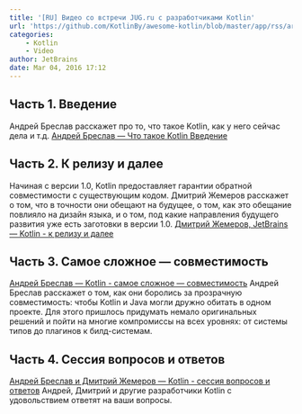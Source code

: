 ```yaml
---
title: '[RU] Видео со встречи JUG.ru с разработчиками Kotlin'
url: 'https://github.com/KotlinBy/awesome-kotlin/blob/master/app/rss/articles/%5BRU%5D%20%D0%92%D0%B8%D0%B4%D0%B5%D0%BE%20%D1%81%D0%BE%20%D0%B2%D1%81%D1%82%D1%80%D0%B5%D1%87%D0%B8%20JUG.ru%20%D1%81%20%D1%80%D0%B0%D0%B7%D1%80%D0%B0%D0%B1%D0%BE%D1%82%D1%87%D0%B8%D0%BA%D0%B0%D0%BC%D0%B8%20Kotlin.md'
categories:
    - Kotlin
    - Video
author: JetBrains
date: Mar 04, 2016 17:12
---
```


## Часть 1. Введение
Андрей Бреслав расскажет про то, что такое Kotlin, как у него сейчас дела и т.д.
[Андрей Бреслав — Что такое Kotlin Введение](https://www.youtube.com/watch?v=HWyd1gYMkl0)

## Часть 2. К релизу и далее
Начиная с версии 1.0, Kotlin предоставляет гарантии обратной совместимости с существующим кодом. Дмитрий Жемеров расскажет о том, что в точности они обещают на будущее, о том, как это обещание повлияло на дизайн языка, и о том, под какие направления будущего развития уже есть заготовки в версии 1.0.
[Дмитрий Жемеров, JetBrains — Kotlin - к релизу и далее](https://www.youtube.com/watch?v=m5T0M7SnCC0)

## Часть 3. Самое сложное — совместимость
[Андрей Бреслав — Kotlin - самое сложное — совместимость](https://www.youtube.com/watch?v=LWFx4QWrTyo)
Андрей Бреслав расскажет о том, как они боролись за прозрачную совместимость: чтобы Kotlin и Java могли дружно обитать в одном проекте. Для этого пришлось придумать немало оригинальных решений и пойти на многие компромиссы на всех уровнях: от системы типов до плагинов к билд-системам.

## Часть 4. Сессия вопросов и ответов
[Андрей Бреслав и Дмитрий Жемеров — Kotlin - сессия вопросов и ответов](https://www.youtube.com/watch?v=YOmdOTlhZa8)
Андрей, Дмитрий и другие разработчики Kotlin с удовольствием ответят на ваши вопросы.
